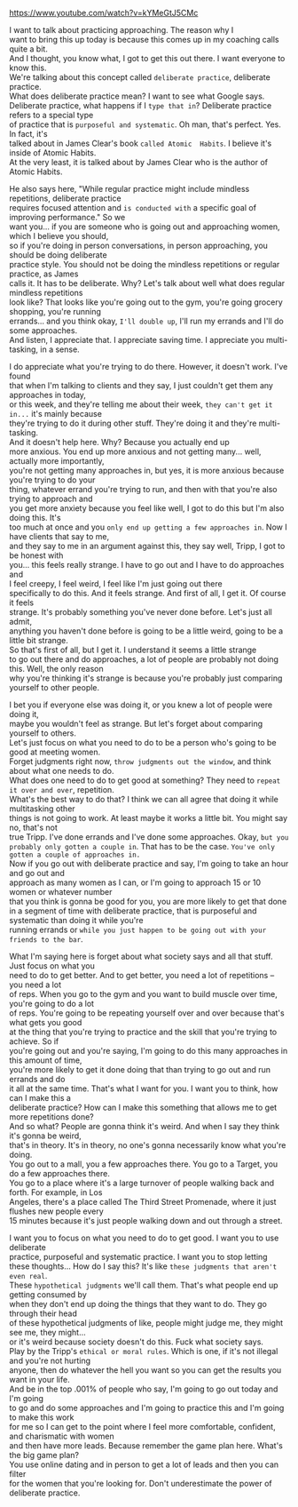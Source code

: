 https://www.youtube.com/watch?v=kYMeGtJ5CMc

I want to talk about practicing approaching. The reason why I  
want to bring this up today is because this  comes up in my coaching calls quite a bit.  
And I thought, you know what, I got to get this out there. I want everyone to know this.  
We're talking about this concept called  `deliberate practice`, deliberate practice.  
What does deliberate practice mean?  I want to see what Google says.  
Deliberate practice, what happens if I `type that in`? Deliberate practice refers to a special type  
of practice that is `purposeful and systematic`.  Oh man, that's perfect. Yes. In fact, it's  
talked about in James Clear's book `called Atomic  Habits`. I believe it's inside of Atomic Habits.  
At the very least, it is talked about by James Clear who is the author of Atomic Habits.  

He also says here, "While regular practice might include mindless repetitions, deliberate practice  
requires focused attention and `is conducted with` a specific goal of improving performance." So we  
want you... if you are someone who is going out and approaching women, which I believe you should,  
so if you're doing in person conversations, in person approaching, you should be doing deliberate  
practice style. You should not be doing the mindless repetitions or regular practice, as James  
calls it. It has to be deliberate. Why? Let's talk about well what does regular mindless repetitions  
look like? That looks like you're going out to the gym, you're going grocery shopping, you're running  
errands... and you think okay, `I'll double up`,  I'll run my errands and I'll do some approaches.  
And listen, I appreciate that. I appreciate saving time. I appreciate you multi-tasking, in a sense.  

I do appreciate what you're trying to do there. However, it doesn't work. I've found  
that when I'm talking to clients and they say, I just couldn't get them any approaches in today,  
or this week, and they're telling me about their week, `they can't get it in...` it's mainly because  
they're trying to do it during other stuff.  They're doing it and they're multi-tasking.  
And it doesn't help here. Why?  Because you actually end up  
more anxious. You end up more anxious and not getting many... well, actually more importantly,  
you're not getting many approaches in, but yes, it is more anxious because you're trying to do your  
thing, whatever errand you're trying to run, and then with that you're also trying to approach and  
you get more anxiety because you feel like well,  I got to do this but I'm also doing this. It's  
too much at once and you `only end up getting a few approaches in`. Now I have clients that say to me,  
and they say to me in an argument against this,  they say well, Tripp, I got to be honest with  
you... this feels really strange. I have to go out and I have to do approaches and  
I feel creepy, I feel weird, I feel like I'm just going out there  
specifically to do this. And it feels strange.  And first of all, I get it. Of course it feels  
strange. It's probably something you've never done before. Let's just all admit,  
anything you haven't done before is going to be a little weird, going to be a little bit strange.  
So that's first of all, but I get it.  I understand it seems a little strange  
to go out there and do approaches, a lot of people are probably not doing this. Well, the only reason  
why you're thinking it's strange is because you're probably just comparing yourself to other people.  

I bet you if everyone else was doing it, or you knew a lot of people were doing it,  
maybe you wouldn't feel as strange. But let's forget about comparing yourself to others.  
Let's just focus on what you need to do to be a person who's going to be good at meeting women.  
Forget judgments right now, `throw judgments out the window`, and think about what one needs to do.  
What does one need to do to get good at something?  They need to `repeat it over and over`, repetition.  
What's the best way to do that? I think we can all agree that doing it while multitasking other  
things is not going to work. At least maybe it works a little bit. You might say no, that's not  
true Tripp. I've done errands and I've done some approaches. Okay, `but you probably only gotten a couple in`. 
That has to be the case. `You've only gotten a couple of approaches in.`  
Now if you go out with deliberate practice and  say, I'm going to take an hour and go out and  
approach as many women as I can, or I'm going to approach 15 or 10 women or whatever number  
that you think is gonna be good for you, you are more likely to get that done in a segment of time
with deliberate practice, that is purposeful  and systematic than doing it while you're  
running errands or `while you just happen to be going out with your friends to the bar`.  

What I'm saying here is forget about what society says and all that stuff. Just focus on what you  
need to do to get better. And to get better,  you need a lot of repetitions – you need a lot  
of reps. When you go to the gym and you want to build muscle over time, you're going to do a lot  
of reps. You're going to be repeating yourself  over and over because that's what gets you good  
at the thing that you're trying to practice and the skill that you're trying to achieve. So if  
you're going out and you're saying, I'm going to do this many approaches in this amount of time,  
you're more likely to get it done doing that than trying to go out and run errands and do  
it all at the same time. 
That's what I want for you. I want you to think, how can I make this a  
deliberate practice? How can I make this something that allows me to get more repetitions done?  
And so what? People are gonna think it's weird.  And when I say they think it's gonna be weird,  
that's in theory. It's in theory, no one's gonna necessarily know what you're doing.  
You go out to a mall, you a few approaches there.  You go to a Target, you do a few approaches there.  
You go to a place where it's a large turnover of people walking back and forth. For example, in Los  
Angeles, there's a place called The Third Street  Promenade, where it just flushes new people every  
15 minutes because it's just people  walking down and out through a street.  

I want you to focus on what you need to do to get good. I want you to use deliberate  
practice, purposeful and systematic practice. I want you to stop letting  
these thoughts... How do I say this? It's like `these judgments that aren't even real`.  
These `hypothetical judgments` we'll call them.  That's what people end up getting consumed by  
when they don't end up doing the things that they want to do. They go through their head  
of these hypothetical judgments of like, people  might judge me, they might see me, they might...  
or it's weird because society doesn't do this. Fuck what society says.  
Play by the Tripp's `ethical or moral rules`. Which is one, if it's not illegal and you're not hurting  
anyone, then do whatever the hell you want so you can get the results you want in your life.  
And be in the top .001% of people who say,  I'm going to go out today and I'm going  
to go and do some approaches and I'm going to practice this and I'm going to make this work  
for me so I can get to the point where I feel more comfortable, confident, and charismatic with women  
and then have more leads. Because remember the game plan here. What's the big game plan?  
You use online dating and in person to get a lot of leads and then you can filter  
for the women that you're looking for. Don't underestimate the power of deliberate practice.